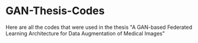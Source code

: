# GAN-Thesis-Codes
Here are all the codes that were used in the thesis "A GAN-based Federated Learning Architecture for Data Augmentation of Medical Images"
